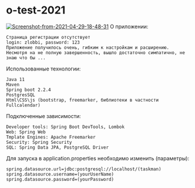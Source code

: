# o-test-2021
<a href="https://ibb.co/xj4jGdq"><img src="https://i.ibb.co/Ykrk8wB/Screenshot-from-2021-04-29-18-48-31.png" alt="Screenshot-from-2021-04-29-18-48-31" border="0"></a>
О приложении: 

    Страница регистрации отсутствует
    login: zlobbi, password: 123
    Приложение получилось очень, гибким к настройкам и расширению. 
    Несмотря на не полную завершенность, вышло достаточно симпатично, не знаю что бы ...

Использованные технологии:

    Java 11
    Maven
    Spring boot 2.2.4
    PostgresSQL
    Html\CSS\js (bootstrap, freemarker, библиотеки в частности Fullcalendar)

Подключенные зависимости:

    Developer tools: Spring Boot DevTools, Lombok
    Web: Spring Web
    Tmplate Engines: Apache Freemarker
    Security: Spring Security
    SQL: Spring Data JPA, PostgreSQL Driver

Для запуска в application.properties необходимо изменить (параметры):

    spring.datasource.url=jdbc:postgresql://localhost/(taskman)
    spring.datasource.username=(yourUserName)
    spring.datasource.password=(yourPassword)

